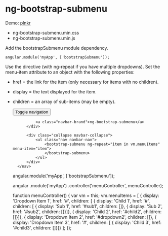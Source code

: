 # ng-bootstrap-submenu

Demo: <a href="http://plnkr.co/edit/gHzV9d?p=info">plnkr</a>

* ng-bootstrap-submenu.min.css
* ng-bootstrap-submenu.min.js

Add the bootstrapSubmenu module dependency.

	angular.module('myApp', ['bootstrapSubmenu']);

Use the <bootstrapSubmenu> directive (with ng-repeat if you have multiple dropdowns).  Set the menu-item attribute to an object with the following properties:
	
* href = the link for the item (only necessary for items with no children).
* display = the text displayed for the item.
* children = an array of sub-items (may be empty).



    <div ng-controller="menuController as vm">
        <nav class="navbar navbar-default">
            <div class="navbar-header">
                <button class="navbar-toggle" type="button" data-toggle="collapse" data-target=".navbar-collapse">
                    <span class="sr-only">Toggle navigation</span>
                    <span class="icon-bar"></span>
                    <span class="icon-bar"></span>
                    <span class="icon-bar"></span>
                </button>
        
                <a class="navbar-brand">ng-bootstrap-submenu</a>
            </div>

            <div class="collapse navbar-collapse">
                <ul class="nav navbar-nav">
                    <bootstrap-submenu ng-repeat="item in vm.menuItems" menu-item="item">
                    </bootstrap-submenu>
                </ul>
            </div>
        </nav>
    </div>



    angular.module('myApp', ['bootstrapSubmenu']);

    angular
        .module('myApp')
        .controller('menuController', menuController);
            
    function menuController() {
        var vm = this; 
        vm.menuItems = [
            { display: 'Dropdown Item 1', href: '#', children: [
                { display: 'Child 1', href: '#', children: [
                { display: 'Sub 1', href: '#sub1', children: []},
                { display: 'Sub 2', href: '#sub2', children: []}]},
                { display: 'Child 2', href: '#child2', children: []}]},
            { display: 'Dropdown Item 2', href: '#dropdown2', children: []},
            { display: 'Dropdown Item 3', href: '#', children: [
                { display: 'Child 3', href: '#child3', children: []}]}
            ];
    });